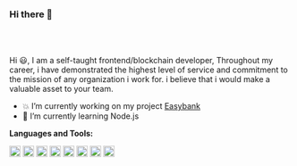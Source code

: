 ### Hi there 👋



<br />
<br />

Hi :smiley:, I am a self-taught frontend/blockchain developer, Throughout my career, i have demonstrated the highest level of service and commitment to the mission of any organization i work for.
i believe that i would make a valuable asset to your team.
- :collision: I’m currently working on my project [Easybank](https://gbolame-easy-bank.netlify.app)
- 🌱 I’m currently learning Node.js

**Languages and Tools:**  

<code><img height="20" src="https://github.com/gbolame/gbolame/blob/master/img/icons8-javascript-48.png"></code>
<code><img height="20" src="https://github.com/gbolame/gbolame/blob/master/img/icons8-sass-24.png"></code>
<code><img height="20" src="https://github.com/gbolame/gbolame/blob/master/img/icons8-html-5-24.png"></code>
<code><img height="20" src="https://github.com/gbolame/gbolame/blob/master/img/icons8-bootstrap.svg"></code>
<code><img height="20" src="https://github.com/gbolame/gbolame/blob/master/img/icons8-css3-24.png"></code>
<code><img height="20" src="https://github.com/gbolame/gbolame/blob/master/img/icons8-python.svg"></code>
<code><img height="20" src="https://github.com/gbolame/gbolame/blob/master/img/icons8-django.svg"></code>
<code><img height="20" src="https://github.com/gbolame/gbolame/blob/master/img/icons8-sql-26.png"></code>

